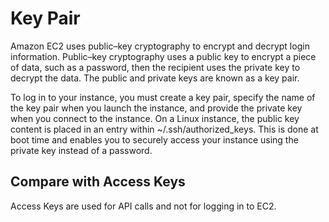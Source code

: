 # Key Pair

Amazon EC2 uses public–key cryptography to encrypt and decrypt login information. Public–key cryptography uses a public key to encrypt a piece of data, such as a password, then the recipient uses the private key to decrypt the data. The public and private keys are known as a key pair.

To log in to your instance, you must create a key pair, specify the name of the key pair when you launch the instance, and provide the private key when you connect to the instance. On a Linux instance, the public key content is placed in an entry within ~/.ssh/authorized_keys. This is done at boot time and enables you to securely access your instance using the private key instead of a password.

## Compare with Access Keys

Access Keys are used for API calls and not for logging in to EC2.